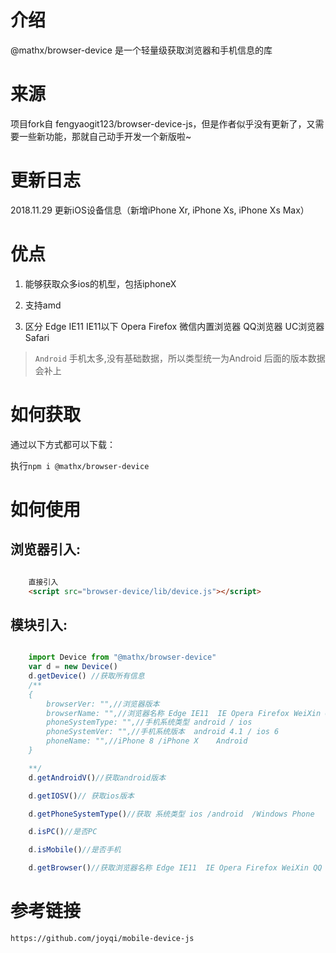 # 介绍

@mathx/browser-device 是一个轻量级获取浏览器和手机信息的库

# 来源

项目fork自 fengyaogit123/browser-device-js，但是作者似乎没有更新了，又需要一些新功能，那就自己动手开发一个新版啦~

# 更新日志

2018.11.29 更新iOS设备信息（新增iPhone Xr, iPhone Xs, iPhone Xs Max）

# 优点

1. 能够获取众多ios的机型，包括iphoneX
    
2. 支持amd 

3. 区分 Edge IE11  IE11以下 Opera Firefox 微信内置浏览器 QQ浏览器 UC浏览器 Safari

> `Android` 手机太多,没有基础数据，所以类型统一为Android 后面的版本数据会补上

# 如何获取

通过以下方式都可以下载：

执行`npm i @mathx/browser-device`

# 如何使用

## 浏览器引入:

```html

    直接引入
    <script src="browser-device/lib/device.js"></script>


```
## 模块引入:

```js

    import Device from "@mathx/browser-device"
    var d = new Device()
    d.getDevice() //获取所有信息
    /**
    {
        browserVer: "",//浏览器版本
        browserName: "",//浏览器名称 Edge IE11  IE Opera Firefox WeiXin QQ UC Safari
        phoneSystemType: "",//手机系统类型 android / ios
        phoneSystemVer: "",//手机系统版本  android 4.1 / ios 6
        phoneName: "",//iPhone 8 /iPhone X    Android  
    }

    **/
    d.getAndroidV()//获取android版本

    d.getIOSV()// 获取ios版本

    d.getPhoneSystemType()//获取 系统类型 ios /android  /Windows Phone

    d.isPC()//是否PC

    d.isMobile()//是否手机

    d.getBrowser()//获取浏览器名称 Edge IE11  IE Opera Firefox WeiXin QQ UC Safari
```


# 参考链接

    https://github.com/joyqi/mobile-device-js
